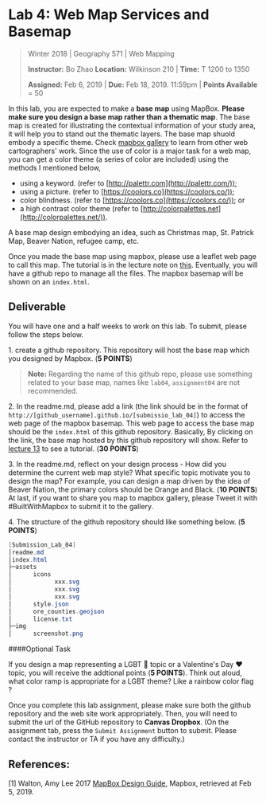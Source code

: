 # Lab 4: Web Map Services and Basemap

> Winter 2018 | Geography 571 | Web Mapping
>
> **Instructor:** Bo Zhao  **Location:** Wilkinson 210 | **Time:** T 1200 to 1350
>
> **Assigned:** Feb 6, 2019  | **Due:** Feb 18, 2019. 11:59pm  | **Points Available** = 50


In this lab, you are expected to make a **base map** using MapBox. **Please make sure you design a base map rather than a thematic map**. The base map is created for illustrating the contextual information of your study area, it will help you to stand out the thematic layers. The base map  shuold embody a specific theme. Check [mapbox gallery]((https://www.mapbox.com/gallery/)) to learn from other web cartographers' work. Since the use of color is a major task for a web map, you can get a color theme (a series of color are included) using the methods I mentioned below,

- using a keyword. (refer to [http://palettr.com](http://palettr.com/));
- using a picture. (refer to [https://coolors.co](https://coolors.co/));
- color blindness. (refer to [https://coolors.co](https://coolors.co/)); or
- a high contrast color theme (refer to [http://colorpalettes.net](http://colorpalettes.net/)).

A base map design embodying an idea, such as Christmas map, St. Patrick Map, Beaver Nation, refugee camp, etc.

Once you made the base map using mapbox, please use a leaflet web page to call this map. The tutorial is in the lecture note on [this](../../lectures/lec13/). Eventually, you will have a github repo to manage all the files. The mapbox basemap will be shown on an `index.html`.

## Deliverable

You will have one and a half weeks to work on this lab. To submit, please follow the steps below.

1\. create a github repository. This repository will host the base map which you designed by Mapbox.    (**5 POINTS**)

> **Note:** Regarding the name of this github repo, please use something related to your base map, names like `lab04`, `assignment04` are not recommended.


2\. In the readme.md, please add a link (the link should be in the format of `http://[github_username].github.io/[submissio_lab_04]`) to access the web page of the mapbox basemap. This web page to access the base map should be the `index.html` of this github repository. Basically, By clicking on the link, the base map hosted by this github repository will show. Refer to [lecture 13](../../lectures/lec13/) to see a tutorial. (**30 POINTS**)


3\. In the readme.md, reflect on your design process - How did you determine the current web map style?  What specific topic motivate you to design the map? For example, you can design a map driven by the idea of Beaver Nation, the primary colors should be Orange and Black.  (**10 POINTS**) At last, if you want to share you map to mapbox gallery, please Tweet it with #BuiltWithMapbox to submit it to the gallery.


4\. The structure of the github repository should like something below. (**5 POINTS**)

```Powershell
[Submission_Lab_04]
│readme.md
│index.html
├─assets
│      icons
│            xxx.svg
│            xxx.svg
│            xxx.svg
│      style.json
│      ore_counties.geojson
│      license.txt
├─img
│      screenshot.png
```


####Optional Task

If you design a map representing a LGBT :rainbow:  topic or a Valentine's Day :heart: topic, you will receive the addtional points (**5 POINTS**). Think out aloud, what color ramp is appropriate for a LGBT theme? Like a rainbow color flag ?

Once you complete this lab assignment, please make sure both the github repository and the web site work appropriately. Then, you will need to submit the url of the GitHub repository to **Canvas Dropbox**. (On the assignment tab,  press the `Submit Assignment` button to submit. Please contact the instructor or TA if you have any difficulty.)

## References:

[1] Walton, Amy Lee 2017 [MapBox Design Guide](https://www.mapbox.com/resources/guide-to-map-design-part-1a.pdf), Mapbox, retrieved at Feb 5, 2019.

